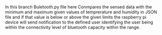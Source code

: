 In this branch Buletooth.py file here
Conmpares the sensed data with the minimum and maximum given values of temprerature and humidity in JSON file and if 
that value is below or above the given limits the raspberry pi device will send notification to the defined user identifying the user 
being within the connectivity level of bluetooth capacity within the range. 

